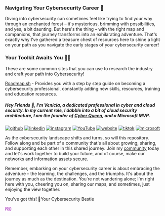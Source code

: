 ### Navigating Your Cybersecurity Career 🚀

Diving into cybersecurity can sometimes feel like trying to find your way through an enchanted forest – it's mysterious, brimming with possibilities, and yes, a bit daunting. But here's the thing – with the right map and companions, that journey transforms into an exhilarating adventure. That's exactly why I've gathered a treasure chest of resources here to shine a light on your path as you navigate the early stages of your cybersecurity career!



### Your Toolkit Awaits You 🧰💡
These are some common sites that you can use to research the industry and craft your path into Cybersecurity! 

[Roadmap.sh](https://roadmap.sh/cyber-security) - Provides you with a step by step guide on becoming a cybersecurity professional, constantly adding new skills, resources, training and education resources. 


##### Hey Friends 🌸, I'm Venicia, a dedicated professional in cyber and cloud security. In my current role, I dabble into a bit of cloud security architecture, I am the founder of [Cyber Queen](www.cyberqueen.org), and a Microsoft MVP.


[<img src='https://cdn.jsdelivr.net/npm/simple-icons@3.0.1/icons/github.svg' alt='github' height='30'>](https://github.com/yourcybersecuritybestie)  [<img src='https://cdn.jsdelivr.net/npm/simple-icons@3.0.1/icons/linkedin.svg' alt='linkedin' height='30'>](https://www.linkedin.com/in/veniciasolomons/)  [<img src='https://cdn.jsdelivr.net/npm/simple-icons@3.0.1/icons/instagram.svg' alt='instagram' height='30'>](https://www.instagram.com/@cyber.queen_/)  [<img src='https://cdn.jsdelivr.net/npm/simple-icons@3.0.1/icons/youtube.svg' alt='YouTube' height='30'>](https://www.youtube.com/channel/@cyber.queen_)  [<img src='https://cdn.jsdelivr.net/npm/simple-icons@3.0.1/icons/icloud.svg' alt='website' height='30'>](www.cyberqueen.org)  [<img src='https://cdn.jsdelivr.net/npm/simple-icons@3.0.1/icons/tiktok.svg' alt='tiktok' height='30'>](https://www.tiktok.com/@cyber.queen_)  [<img src='https://cdn.jsdelivr.net/npm/simple-icons@3.0.1/icons/microsoft.svg' alt='microsoft' height='30'>](https://mvp.microsoft.com/en-US/MVP/profile/af437687-95fb-ed11-8f6d-000d3a560942)  

As the cybersecurity landscape shifts and turns, so will this repository. Follow along and be part of a community that's all about growing, sharing, and supporting each other in this shared journey.
Join my [community](https://www.skool.com/cyberqueen/about) today and let's work together to build your future, and of course, make our networks and information assets secure.

Remember, embarking on your cybersecurity career is about embracing the adventure – the learning, the challenges, and the triumphs. It's about the journey as much as the destination. You're not wandering alone; I'm right here with you, cheering you on, sharing our maps, and sometimes, just enjoying the view together.

You've got this! 🌸Your Cybersecurity Bestie

<a href='https://github.com/pricing'><img src='https://raw.githubusercontent.com/acervenky/animated-github-badges/master/assets/pro.gif' width='20' height='20'></a> 


